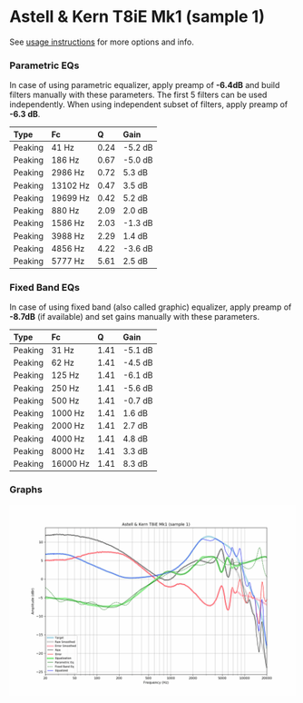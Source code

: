 # Astell & Kern T8iE Mk1 (sample 1)
See [usage instructions](https://github.com/jaakkopasanen/AutoEq#usage) for more options and info.

### Parametric EQs
In case of using parametric equalizer, apply preamp of **-6.4dB** and build filters manually
with these parameters. The first 5 filters can be used independently.
When using independent subset of filters, apply preamp of **-6.3 dB**.

| Type    | Fc       |    Q | Gain    |
|:--------|:---------|:-----|:--------|
| Peaking | 41 Hz    | 0.24 | -5.2 dB |
| Peaking | 186 Hz   | 0.67 | -5.0 dB |
| Peaking | 2986 Hz  | 0.72 | 5.3 dB  |
| Peaking | 13102 Hz | 0.47 | 3.5 dB  |
| Peaking | 19699 Hz | 0.42 | 5.2 dB  |
| Peaking | 880 Hz   | 2.09 | 2.0 dB  |
| Peaking | 1586 Hz  | 2.03 | -1.3 dB |
| Peaking | 3988 Hz  | 2.29 | 1.4 dB  |
| Peaking | 4856 Hz  | 4.22 | -3.6 dB |
| Peaking | 5777 Hz  | 5.61 | 2.5 dB  |

### Fixed Band EQs
In case of using fixed band (also called graphic) equalizer, apply preamp of **-8.7dB**
(if available) and set gains manually with these parameters.

| Type    | Fc       |    Q | Gain    |
|:--------|:---------|:-----|:--------|
| Peaking | 31 Hz    | 1.41 | -5.1 dB |
| Peaking | 62 Hz    | 1.41 | -4.5 dB |
| Peaking | 125 Hz   | 1.41 | -6.1 dB |
| Peaking | 250 Hz   | 1.41 | -5.6 dB |
| Peaking | 500 Hz   | 1.41 | -0.7 dB |
| Peaking | 1000 Hz  | 1.41 | 1.6 dB  |
| Peaking | 2000 Hz  | 1.41 | 2.7 dB  |
| Peaking | 4000 Hz  | 1.41 | 4.8 dB  |
| Peaking | 8000 Hz  | 1.41 | 3.3 dB  |
| Peaking | 16000 Hz | 1.41 | 8.3 dB  |

### Graphs
![](./Astell%20&%20Kern%20T8iE%20Mk1%20(sample%201).png)